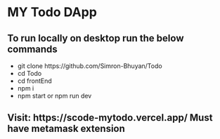 <h1>MY Todo DApp</h1>

<h2>To run locally on desktop run the below commands</h2>
<ul>
  <li>git clone https://github.com/Simron-Bhuyan/Todo</li>
  <li>cd Todo</li>
  <li>cd frontEnd</li>
  <li>npm i</li>
  <li>npm start    or       npm run dev</li>
 </ul>
 <h2>Visit: https://scode-mytodo.vercel.app/   
<b/>
  Must have metamask extension
</h2>
 
 

